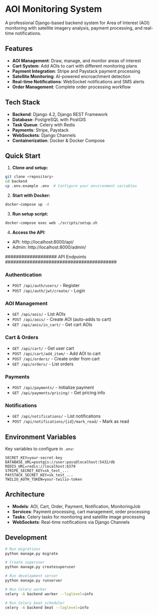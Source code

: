 # AOI Monitoring System

A professional Django-based backend system for Area of Interest (AOI) monitoring with satellite imagery analysis, payment processing, and real-time notifications.

## Features

- **AOI Management**: Draw, manage, and monitor areas of interest
- **Cart System**: Add AOIs to cart with different monitoring plans
- **Payment Integration**: Stripe and Paystack payment processing
- **Satellite Monitoring**: AI-powered encroachment detection
- **Real-time Notifications**: WebSocket notifications and SMS alerts
- **Order Management**: Complete order processing workflow

## Tech Stack

- **Backend**: Django 4.2, Django REST Framework
- **Database**: PostgreSQL with PostGIS
- **Task Queue**: Celery with Redis
- **Payments**: Stripe, Paystack
- **WebSockets**: Django Channels
- **Containerization**: Docker & Docker Compose

## Quick Start

1. **Clone and setup:**

```bash
git clone <repository>
cd backend
cp .env.example .env  # Configure your environment variables
```

2. **Start with Docker:**

```bash
docker-compose up -d
```

3. **Run setup script:**

```bash
docker-compose exec web ./scripts/setup.sh
```

4. **Access the API:**

- API: http://localhost:8000/api/
- Admin: http://localhost:8000/admin/

################### API Endpoints #########################################

### Authentication

- `POST /api/auth/users/` - Register
- `POST /api/auth/jwt/create/` - Login

### AOI Management

- `GET /api/aois/` - List AOIs
- `POST /api/aois/` - Create AOI (auto-adds to cart)
- `GET /api/aois/in_cart/` - Get cart AOIs

### Cart & Orders

- `GET /api/cart/` - Get user cart
- `POST /api/cart/add_item/` - Add AOI to cart
- `POST /api/orders/` - Create order from cart
- `GET /api/orders/` - List orders

### Payments

- `POST /api/payments/` - Initialize payment
- `GET /api/payments/pricing/` - Get pricing info

### Notifications

- `GET /api/notifications/` - List notifications
- `POST /api/notifications/{id}/mark_read/` - Mark as read

## Environment Variables

Key variables to configure in `.env`:

```env
SECRET_KEY=your-secret-key
DATABASE_URL=postgis://user:pass@localhost:5432/db
REDIS_URL=redis://localhost:6379
STRIPE_SECRET_KEY=sk_test_...
PAYSTACK_SECRET_KEY=sk_test_...
TWILIO_AUTH_TOKEN=your-twilio-token
```

## Architecture

- **Models**: AOI, Cart, Order, Payment, Notification, MonitoringJob
- **Services**: Payment processing, cart management, order processing
- **Tasks**: Celery tasks for monitoring and satellite image processing
- **WebSockets**: Real-time notifications via Django Channels

## Development

```bash
# Run migrations
python manage.py migrate

# Create superuser
python manage.py createsuperuser

# Run development server
python manage.py runserver

# Run Celery worker
celery -A backend worker --loglevel=info

# Run Celery beat scheduler
celery -A backend beat --loglevel=info
